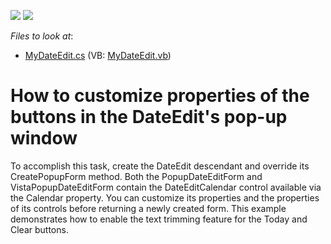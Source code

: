 <!-- default badges list -->
[![](https://img.shields.io/badge/Open_in_DevExpress_Support_Center-FF7200?style=flat-square&logo=DevExpress&logoColor=white)](https://supportcenter.devexpress.com/ticket/details/E1428)
[![](https://img.shields.io/badge/📖_How_to_use_DevExpress_Examples-e9f6fc?style=flat-square)](https://docs.devexpress.com/GeneralInformation/403183)
<!-- default badges end -->
<!-- default file list -->
*Files to look at*:

* [MyDateEdit.cs](./CS/Q204684/MyDateEdit.cs) (VB: [MyDateEdit.vb](./VB/Q204684/MyDateEdit.vb))
<!-- default file list end -->
# How to customize properties of the buttons in the DateEdit's pop-up window


<p>To accomplish this task, create the DateEdit descendant and override its CreatePopupForm method. Both the PopupDateEditForm and VistaPopupDateEditForm contain the DateEditCalendar control available via the Calendar property. You can customize its properties and the properties of its controls before returning a newly created form. This example demonstrates how to enable the text trimming feature for the Today and Clear buttons.</p>

<br/>



